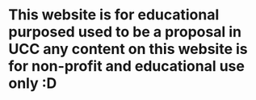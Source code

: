 # This website is for educational purposed used to be a proposal in UCC any content on this website is for non-profit and educational use only :D